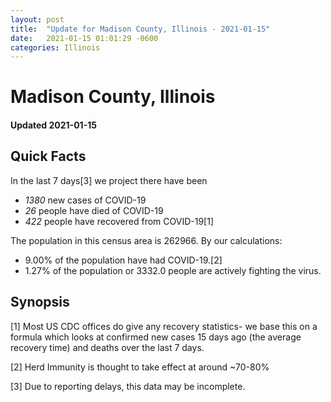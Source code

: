 ```yaml
---
layout: post
title:  "Update for Madison County, Illinois - 2021-01-15"
date:   2021-01-15 01:01:29 -0600
categories: Illinois
---
```


# Madison County, Illinois
#### Updated 2021-01-15

## Quick Facts

In the last 7 days[3] we project there have been
- *1380* new cases of COVID-19
- *26* people have died of COVID-19
- *422* people have recovered from COVID-19[1]

The population in this census area is 262966. By our calculations:
- 9.00% of the population have had COVID-19.[2]
- 1.27% of the population or 3332.0 people are actively fighting the virus.

## Synopsis




[1] Most US CDC offices do give any recovery statistics- we base this on a formula which looks at confirmed new cases
15 days ago (the average recovery time) and deaths over the last 7 days.

[2] Herd Immunity is thought to take effect at around ~70-80%

[3] Due to reporting delays, this data may be incomplete.
 
    